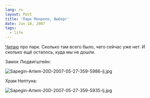 ```yaml
---
lang: ru
layout: Post
title: 'Парк Монрепо, Выборг'
date: Jun 18, 2007
tags:
  - life
---
```


[Читаю](http://arhiopterikc.livejournal.com/37093.html) про парк. Сколько там всего было, чего сейчас уже нет. И сколько ещё осталось, куда мы не дошли.

<!--more-->

Замок Людвигштейн:

![Sapegin-Artem-20D-2007-05-27-359-5986-lj.jpg](upload://Sapegin-Artem-20D-2007-05-27-359-5986-lj.jpg)

Храм Нептуна:

![Sapegin-Artem-20D-2007-05-27-359-5935-lj.jpg](upload://Sapegin-Artem-20D-2007-05-27-359-5935-lj.jpg)
